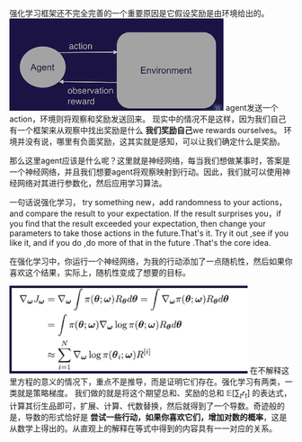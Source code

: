强化学习框架还不完全完善的一个重要原因是它假设奖励是由环境给出的。
![](images/Pasted%20image%2020231128215510.png)
agent发送一个action，环境则将观察和奖励发送回来。
现实中的情况不是这样，因为我们自己有一个框架来从观察中找出奖励是什么
**我们奖励自己**we rewards ourselves。
环境并没有说，哪里有负面奖励，这其实就是感知，可以让我们确定什么是奖励。

那么这里agent应该是什么呢？这里就是神经网络，每当我们想做某事时，答案是 一个神经网络，并且我们想要agent将观察映射到行动。因此，我们就可以使用神经网络对其进行参数化，然后应用学习算法。

一句话说强化学习， try something new，add randomness to your actions，and compare the result to your expectation. If the result surprises you，if you find that the result exceeded your expectation, then change your parameters to take those actions in the future.That's it. Try it out ,see if you like it, and if you do ,do more of that in the future .That's the core idea.

在强化学习中，你运行一个神经网络，为我的行动添加了一点随机性，然后如果你喜欢这个结果，实际上，随机性变成了想要的目标。

![](images/Pasted%20image%2020231129102248.png)
在不解释这里方程的意义的情况下，重点不是推导，而是证明它们存在。强化学习有两类，一类就是策略梯度。
我们做的就是将这个期望总和、奖励的总和 $\mathbb{E}\left[\sum_tr_t\right]$ 的表达式，计算其衍生品即可，扩展、计算、代数替换，然后就得到了一个导数。奇迹般的是，导数的形式恰好是 **尝试一些行动，如果你喜欢它们，增加对数的概率**，这是从数学上得出的。从直观上的解释在等式中得到的内容具有一一对应的关系。















